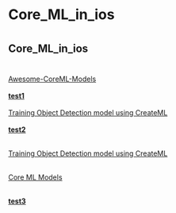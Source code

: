 # Core_ML_in_ios
#
## Core_ML_in_ios
#

[Awesome-CoreML-Models](https://github.com/likedan/Awesome-CoreML-Models) <br><br>
[**test1**](https://www.youtube.com/watch?v=OxKHt1NwOHw&t=6s&ab_channel=iOSAcademy) <br><br>
[Training Object Detection model using CreateML](https://github.com/tombaranowicz/ObjectDetectionWithCreateML) <br><br>
[**test2**](https://www.youtube.com/watch?v=3MXYwpifQOM&ab_channel=TomBaranowicz) <br><br>

[Training Object Detection model using CreateML](https://github.com/tombaranowicz/ObjectDetectionWithCreateML) <br><br>

[Core ML Models](https://developer.apple.com/machine-learning/models/) <br><br>

[**test3**](https://www.youtube.com/watch?v=kn2-uuK5bBE&ab_channel=Erol%C5%9Een) <br><br>

#

